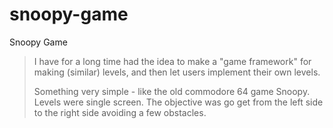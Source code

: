 # snoopy-game
Snoopy Game


> I have for a long time had the idea to make a "game framework" for making (similar) levels, and then let users implement their own levels.
>
> Something very simple - like the old commodore 64 game Snoopy.
> Levels were single screen. The objective was go get from the left side to the right side
avoiding a few obstacles.
